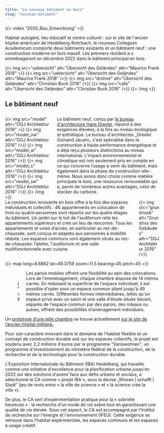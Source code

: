 ```yaml
---
title: "Le nouveau bâtiment en bois"
slug: "nouveau-batiment"
---
```


{{< video "2020_Bau_Entwicklung" >}}

Habitat autogéré, lieu éducatif et centre culturel : sur le site de l'ancien hôpital américain de Heidelberg-Rohrbach, le nouveau Collegium Academicum comporte deux bâtiments existants et un bâtiment neuf : une construction moderne en bois massif. Les premiers résident.e.s emménageront en décembre 2022 dans le bâtiment principal en bois.

{{< img src="uebersicht" alt="Übersicht des Geländes" attr="Maurice Frank 2018" >}}
    {{< img src="uebersicht" alt="Übersicht des Geländes" attr="Maurice Frank 2018" />}}
    {{< img src="drohne" alt="Übersicht des Geländes" attr="Christian Buck 2016" />}}
    {{< img src="cafe" alt="Übersicht des Geländes" attr="Christian Buck 2016" />}}
{{< /img >}}

## Le bâtiment neuf

<div class="columns" style="margin-top: 2em;">
    <div class="column">
    {{< img src="model" attr="DGJ Architektur 2016" >}}
        {{< img src="model_nw" attr="DGJ Architektur 2016" />}}
        {{< img src="model_w" attr="DGJ Architektur 2016" />}}
        {{< img src="model_s" attr="DGJ Architektur 2016" />}}
        {{< img src="model_sw" attr="DGJ Architektur 2016" />}}
    {{< /img >}}
    </div>
    <div class="column">
      Le bâtiment neuf, conçu par <a href="http://dgj.eu/portfolio/dgj223-iba-collegium-academicum/">le bureau d'architecture Hans Drexler</a>, répond à des exigences élevées, à la fois au niveau écologique et esthétique. Le bureau d'architectes _Drexler Guinand Jauslin_ s'est spécialisé dans la construction à haute performance énergétique et a déjà reçu plusieurs distinctions au niveau international. L’impact environnemental et climatique est non seulement pris en compte en ce qui concerne l’usage à venir du bâtiment, mais également dans la phase de construction elle-même. Nous avons donc choisi comme matière principale  le bois, une ressource renouvelable qui a, parmi de nombreux autres avantages, celui de stocker du carbone.
    </div>
</div>

<div class="columns">
    <div class="column">
      La construction innovante en bois offre à la fois des espaces individuels et collectifs : 46 appartements en colocation de trois ou quatre personnes sont répartis sur les quatre étages du bâtiment. Un jardin sur le toit de l'auditorium relie les appartements supérieurs et crée un lieu de rencontre. Tous les appartements et voies d’accès, en particulier au rez-de-chaussée, sont conçus et adaptés aux personnes à mobilité réduite. Les espaces communs sont également situés au rez-de-chaussée: l’atelier, l'auditorium et une salle multifonctionnelle avec cuisine.
    </div>
    <div class="column">
        {{< img src="grundrissb" alt="Grundriss des Gebäudes" attr="DGJ Architektur 2019" />}}
    </div>
</div>

{{< map long=8.6862 lat=49.3759 zoom=11.5 bearing=45 pitch=45 >}}

<div class="columns">
    <div class="column" style="display:flex; align-items: center;">
        <figure>
            {{< video "2017_Interactive_hoousing" >}}
            <figcaption><cite>© DGJ Architekten 2018</cite></figcaption>
        </figure>
    </div>
    <div class="column">
      Les parois mobiles offrent une flexibilité au sein des colocations. Lors de l'emménagement, chaque chambre dispose de 14 mètres carrés. En réduisant la superficie de l'espace individuel, il est possible d'opter pour un espace commun allant jusqu'à 49 mètres carrés. Différentes formes intermédiaires, telles qu'un espace privé avec un salon et une salle d'étude située devant, séparés de l'espace commun par des parois, des rideaux ou autres, offrent des possibilités d’aménagement individuels.
    </div>
</div>

Un  [prototype d’une telle chambre](/fr/chambre-prototype) se trouve actuellement [sur le site de l’ancien hôpital militaire.](/fr/carte)

Pour son caractère innovant dans le domaine de l'habitat flexible et un concept de construction durable axé sur les espaces collectifs, le projet est soutenu avec 2,2 millions d'euros par le programme "Variowohnen", un programme d'investissement du ministère fédéral de la construction, de la recherche et de la technologie pour la construction durable.


L'Exposition Internationale du Bâtiment (IBA) Heidelberg, qui travaille comme une initiative d'excellence pour la planification urbaine jusqu'en 2022 sur des solutions d'avenir face aux défis urbains et sociaux, a sélectionné le CA comme « projet IBA », sous la devise „Wissen | schafft | Stadt“ (jeu de mots entre « la ville de science » et « la science crée la ville »).

De plus, le CA sert d’expérimentation pratique pour la « sobriété heureuse » : la recherche d'un mode de vie sobre tout en garantissant une qualité de vie élevée. Sous cet aspect, le CA est accompagné par l'Institut de recherche sur l'énergie et l'environnement (IFEU). Cette exigence se retrouve dans l’habitat expérimentale, les espaces communs et les espaces à usage créatif.
